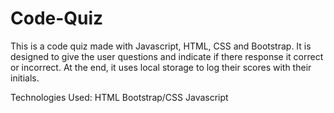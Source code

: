 # Code-Quiz
This is a code quiz made with Javascript, HTML, CSS and Bootstrap. It is designed to give the user questions and indicate if there response it correct or incorrect. At the end,
it uses local storage to log their scores with their initials.

Technologies Used:
HTML
Bootstrap/CSS
Javascript

